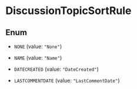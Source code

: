 

# DiscussionTopicSortRule

## Enum


* `NONE` (value: `"None"`)

* `NAME` (value: `"Name"`)

* `DATECREATED` (value: `"DateCreated"`)

* `LASTCOMMENTDATE` (value: `"LastCommentDate"`)



